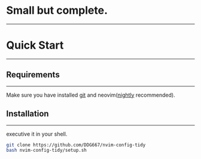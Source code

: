 
# Small but complete.
---

# Quick Start

---

## Requirements
---

Make sure you have installed [git](https://github.com/git/git) and neovim([nightly](https://github.com/neovim/neovim#install-from-source) recommended).

## Installation
---
executive it in your shell.


```sh
git clone https://github.com/DDG667/nvim-config-tidy
bash nvim-config-tidy/setup.sh
```
